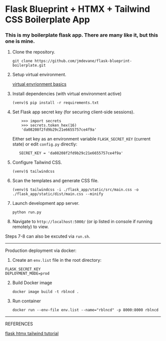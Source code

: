 # Flask Blueprint + HTMX + Tailwind CSS Boilerplate App
### This is my boilerplate flask app. There are many like it, but this one is mine.

1. Clone the repository.

    `git clone https://github.com/jmdevane/flask-blueprint-boilerplate.git`

2. Setup virtual environment.

    [virtual envrionment basics](https://realpython.com/python-virtual-environments-a-primer/#create-it)

3. Install dependencies (with virtual environment active)

    `(venv)$ pip install -r requirements.txt`

4. Set Flask app secret key (for securing client-side sessions).

    ```
        >>> import secrets
        >>> secrets.token_hex(16)
        'da08208f2fd9b29c21e6655757ce4f9a'
    ```

    Either set key as an environment variable `FLASK_SECRET_KEY` (current state) or edit `config.py` directly:

    `   SECRET_KEY = 'da08208f2fd9b29c21e6655757ce4f9a'`

5. Configure Tailwind CSS.

    `(venv)$ tailwindcss`

6. Scan the templates and generate CSS file.

    `(venv)$ tailwindcss -i ./flask_app/static/src/main.css -o ./flask_app/static/dist/main.css --minify`

7. Launch development app server.

    `python run.py`

8. Navigate to `http://localhost:5000/` (or ip listed in console if running remotely) to view.

Steps 7-8 can also be excuted via `run.sh`.

---

Production deployment via docker:
1. Create an `env.list` file in the root directory:
```
FLASK_SECRET_KEY
DEPLOYMENT_MODE=prod
```
2. Build Docker image
    
    `docker image build -t rblncd .`
    
3. Run container
    
    `docker run --env-file env.list --name="rblncd" -p 8000:8000 rblncd`

---
REFERENCES

[flask htmx tailwind tutorial](https://testdriven.io/blog/flask-htmx-tailwind/)